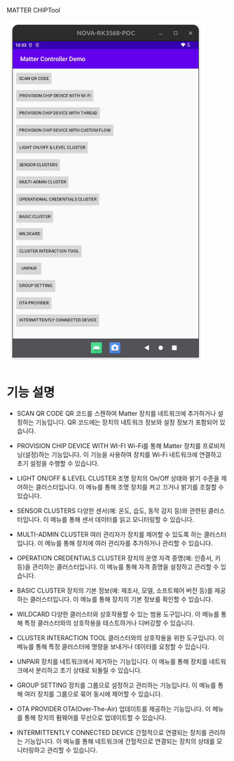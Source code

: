 
MATTER CHIPTool 

![](./image/MATTER_CHIPTOOL_01.png)

# 기능 설명

 - SCAN QR CODE
QR 코드를 스캔하여 Matter 장치를 네트워크에 추가하거나 설정하는 기능입니다. 
QR 코드에는 장치의 네트워크 정보와 설정 정보가 포함되어 있습니다.

 - PROVISION CHIP DEVICE WITH WI-FI
Wi-Fi를 통해 Matter 장치를 프로비저닝(설정)하는 기능입니다. 
이 기능을 사용하여 장치를 Wi-Fi 네트워크에 연결하고 초기 설정을 수행할 수 있습니다.

 - LIGHT ON/OFF & LEVEL CLUSTER
조명 장치의 On/Off 상태와 밝기 수준을 제어하는 클러스터입니다. 
이 메뉴를 통해 조명 장치를 켜고 끄거나 밝기를 조절할 수 있습니다.

 - SENSOR CLUSTERS
다양한 센서(예: 온도, 습도, 동작 감지 등)와 관련된 클러스터입니다. 
이 메뉴를 통해 센서 데이터를 읽고 모니터링할 수 있습니다.

 - MULTI-ADMIN CLUSTER
여러 관리자가 장치를 제어할 수 있도록 하는 클러스터입니다. 
이 메뉴를 통해 장치에 여러 관리자를 추가하거나 관리할 수 있습니다.

 - OPERATION CREDENTIALS CLUSTER
장치의 운영 자격 증명(예: 인증서, 키 등)을 관리하는 클러스터입니다. 
이 메뉴를 통해 자격 증명을 설정하고 관리할 수 있습니다.

 - BASIC CLUSTER
장치의 기본 정보(예: 제조사, 모델, 소프트웨어 버전 등)를 제공하는 클러스터입니다. 
이 메뉴를 통해 장치의 기본 정보를 확인할 수 있습니다.

 - WILDCARD
다양한 클러스터와 상호작용할 수 있는 범용 도구입니다. 
이 메뉴를 통해 특정 클러스터와의 상호작용을 테스트하거나 디버깅할 수 있습니다.

 - CLUSTER INTERACTION TOOL
클러스터와의 상호작용을 위한 도구입니다. 
이 메뉴를 통해 특정 클러스터에 명령을 보내거나 데이터를 요청할 수 있습니다.

 - UNPAIR
장치를 네트워크에서 제거하는 기능입니다. 
이 메뉴를 통해 장치를 네트워크에서 분리하고 초기 상태로 되돌릴 수 있습니다.

 - GROUP SETTING
장치를 그룹으로 설정하고 관리하는 기능입니다. 
이 메뉴를 통해 여러 장치를 그룹으로 묶어 동시에 제어할 수 있습니다.

 - OTA PROVIDER
OTA(Over-The-Air) 업데이트를 제공하는 기능입니다. 
이 메뉴를 통해 장치의 펌웨어를 무선으로 업데이트할 수 있습니다.

 - INTERMITTENTLY CONNECTED DEVICE
간헐적으로 연결되는 장치를 관리하는 기능입니다. 
이 메뉴를 통해 네트워크에 간헐적으로 연결되는 장치의 상태를 모니터링하고 관리할 수 있습니다.


